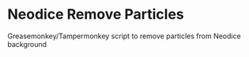 # Neodice Remove Particles
Greasemonkey/Tampermonkey script to remove particles from Neodice background
